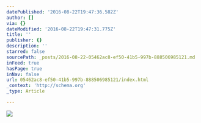 ```yaml
---
datePublished: '2016-08-22T19:47:36.582Z'
author: []
via: {}
dateModified: '2016-08-22T19:47:31.775Z'
title: ''
publisher: {}
description: ''
starred: false
sourcePath: _posts/2016-08-22-05462ac8-ef50-41b5-997b-888506985121.md
inFeed: true
hasPage: true
inNav: false
url: 05462ac8-ef50-41b5-997b-888506985121/index.html
_context: 'http://schema.org'
_type: Article

---
```

![](https://the-grid-user-content.s3-us-west-2.amazonaws.com/9ea22dfa-5671-4ac8-af47-45be2ff7d68e.jpg)